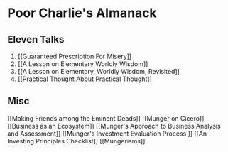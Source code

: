 # Poor Charlie's Almanack

## Eleven Talks
1. [[Guaranteed Prescription For Misery]]
2. [[A Lesson on Elementary Worldly Wisdom]]
3. [[A Lesson on Elementary, Worldly Wisdom, Revisited]]
4. [[Practical Thought About Practical Thought]]

## Misc

[[Making Friends among the Eminent Deads]]
[[Munger on Cicero]]
[[Business as an Ecosystem]]
[[Munger's Approach to Business Analysis and Assessment]]
[[Munger's Investment Evaluation Process ]]
[[An Investing Principles Checklist]]
[[Mungerisms]]
